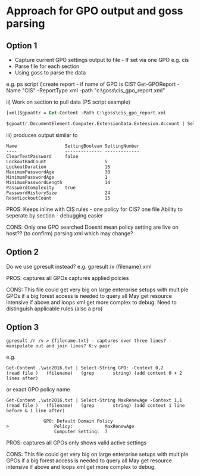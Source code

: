 # Approach for GPO output and goss parsing

## Option 1

- Capture current GPO settings output to file - If set via one GPO e.g. cis
- Parse file for each section
- Using goss to parse the data

e.g. ps script
i)create report - if name of GPO is CIS?
Get-GPOReport -Name "CIS" -ReportType xml -path "c:\goss\cis_gpo_report.xml"

ii) Work on section to pull data (PS script example)

```ps
[xml]$gpoattr = Get-Content -Path C:\goss\cis_gpo_report.xml

$gpoattr.DocumentElement.Computer.ExtensionData.Extension.Account | Select-Object -Property Name, SettingBoolean, SettingNumber
```

iii) produces output similar to

```shell
Name                  SettingBoolean SettingNumber
----                  -------------- -------------
ClearTextPassword     false                       
LockoutBadCount                      5            
LockoutDuration                      15           
MaximumPasswordAge                   30           
MinimumPasswordAge                   1            
MinimumPasswordLength                14           
PasswordComplexity    true                        
PasswordHistorySize                  24           
ResetLockoutCount                    15  
```

PROS:
Keeps inline with CIS rules - one policy for CIS?
one file
Ability to seperate by section - debugging easier

CONS:
Only one GPO searched
Doesnt mean policy setting are live on host?? (to confirm)
parsing xml which may change?

## Option 2

Do we use gpresult instead?
e.g.
gpresult /x {filename}.xml

PROS:
captures all GPOs
captures applied polcies

CONS:
This file could get very big on large enterprise setups with multiple GPOs 
if a big forest access is needed to query all
May get resource intensive if above and loops
xml get more complex to debug.
Need to distinguish applicable rules (also a pro)

## Option 3

```shell
gpresult /r /v > {filename.txt} - captures over three lines? - manipulate out and join lines? K:v pair
```

e.g.

```shell
Get-Content .\win2016.txt | Select-String GPO: -Context 0,2
(read file )   (filename)   (grep       string) (add context 0 + 2 lines after) 
```

or exact GPO policy name

```shell
Get-Content .\win2016.txt | Select-String MaxRenewAge -Context 1,1
(read file )   (filename)   (grep       string) (add context 1 line before & 1 line after) 
```

```shell
              GPO: Default Domain Policy
>                 Policy:            MaxRenewAge
                  Computer Setting:  7
```

PROS:
captures all GPOs
only shows valid active settings

CONS:
This file could get very big on large enterprise setups with multiple GPOs 
if a big forest access is needed to query all
May get resource intensive if above and loops
xml get more complex to debug.
